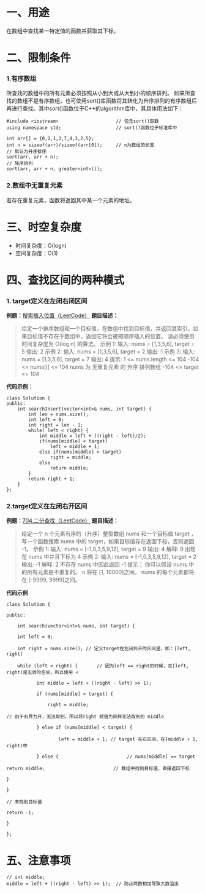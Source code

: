 ﻿# 一、用途
在数组中查找某一特定值的函数并获取其下标。
# 二、限制条件
### 1.有序数组
所查找的数组中的所有元素必须按照从小到大或从大到小的顺序排列。
如果所查找的数组不是有序数组，也可使用sort()库函数将其转化为升序排列的有序数组后再进行查找。其中sort()函数位于C++的algorithm库中，其具体用法如下：
```
#include <iostream>                     // 包含sort()函数
using namespace std;                    // sort()函数位于标准库中

int arr[] = {0,2,1,3,7,4,3,2,5};
int n = sizeof(arr)/sizeof(arr[0]);     // n为数组的长度
// 默认为升序排序
sort(arr, arr + n);                    
// 降序排列
sort(arr, arr + n, greater<int>());     
```

### 2.数组中无重复元素
若存在重复元素，函数将返回其中某一个元素的地址。
# 三、时空复杂度
- 时间复杂度：O(logn)
- 空间复杂度：O(1)
# 四、查找区间的两种模式
### 1. target定义在左闭右闭区间
**例题：**[搜索插入位置（LeetCode）](https://leetcode.cn/problems/search-insert-position/)
**题目描述：**
>给定一个排序数组和一个目标值，在数组中找到目标值，并返回其索引。如果目标值不存在于数组中，返回它将会被按顺序插入的位置。
请必须使用时间复杂度为 O(log n) 的算法。
示例 1:
输入: nums = [1,3,5,6], target = 5
输出: 2
示例 2:
输入: nums = [1,3,5,6], target = 2
输出: 1
示例 3:
输入: nums = [1,3,5,6], target = 7
输出: 4
 提示:
1 <= nums.length <= 104
-104 <= nums[i] <= 104
nums 为 无重复元素 的 升序 排列数组
-104 <= target <= 104

**代码示例：**
```
class Solution {
public:
    int searchInsert(vector<int>& nums, int target) {
        int len = nums.size();
        int left = 0;
        int right = len - 1;
        while( left < right) {
            int middle = left + ((right - left)/2);
            if(nums[middle] < target) 
                left = middle + 1;
            else if(nums[middle] > target) 
                right = middle;
            else 
                return middle; 
        }
        return right + 1;
    }
};
```
### 2.target定义在左闭右开区间
**例题：**[704.二分查找（LeetCode）]()
**题目描述：**
>给定一个 n 个元素有序的（升序）整型数组 nums 和一个目标值 target  ，写一个函数搜索 nums 中的 target，如果目标值存在返回下标，否则返回 -1。
示例 1:
输入: nums = [-1,0,3,5,9,12], target = 9
输出: 4
解释: 9 出现在 nums 中并且下标为 4
示例 2:
输入: nums = [-1,0,3,5,9,12], target = 2
输出: -1
解释: 2 不存在 nums 中因此返回 -1
 提示：
你可以假设 nums 中的所有元素是不重复的。
n 将在 [1, 10000]之间。
nums 的每个元素都将在 [-9999, 9999]之间。

**代码示例**
```
class Solution {

public:

    int search(vector<int>& nums, int target) {

    int left = 0;

    int right = nums.size(); // 定义target在左闭右开的区间里，即：[left, right)

    while (left < right) {       // 因为left == right的时候，在[left, right)是无效的空间，所以使用 <

           int middle = left + ((right - left) >> 1);

           if (nums[middle] > target) {

               right = middle;   

// 由于右界为开，无法取到，所以将right 赋值为同样无法取到的 middle

           } else if (nums[middle] < target) {

                   left = middle + 1; // target 在右区间，在[middle + 1, right)中

           } else {                         // nums[middle] == target

return middle;                         // 数组中找到目标值，直接返回下标

}

}

// 未找到目标值

return -1;

}

};
```
# 五、注意事项
```
// int middle;
middle = left + ((right - left) >> 1);  // 防止两数相加导致大数溢出
```
